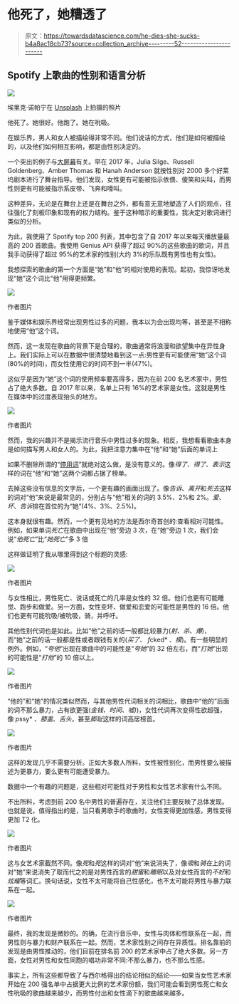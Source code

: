 # 他死了，她糟透了

> 原文：<https://towardsdatascience.com/he-dies-she-sucks-b4a8ac18cb73?source=collection_archive---------52----------------------->

## Spotify 上歌曲的性别和语言分析

![](img/bcf45ea039c7923c74c0bb70cf40983d.png)

埃里克·诺帕宁在 [Unsplash](https://unsplash.com?utm_source=medium&utm_medium=referral) 上拍摄的照片

他死了。她很好。他跑了。她在吮吸。

在娱乐界，男人和女人被描绘得非常不同。他们说话的方式，他们是如何被描绘的，以及他们如何相互影响，都是由性别决定的。

一个突出的例子与[大屏幕](https://pudding.cool/2017/08/screen-direction/)有关。早在 2017 年，Julia Silge、Russell Goldenberg、Amber Thomas 和 Hanah Anderson 就按性别对 2000 多个好莱坞剧本进行了舞台指导。他们发现，女性更有可能被指示依偎、傻笑和尖叫，而男性则更有可能被指示系皮带、飞奔和嚎叫。

这种差异，无论是在舞台上还是在舞台之外，都有意无意地塑造了人们的观点，往往强化了刻板印象和现有的权力结构。鉴于这种暗示的重要性，我决定对歌词进行类似的分析。

为此，我使用了 Spotify top 200 列表，其中包含了自 2017 年以来每天播放量最高的 200 首歌曲。我使用 Genius API 获得了超过 90%的这些歌曲的歌词，并且我手动获得了超过 95%的艺术家的性别(大约 3%的乐队既有男性也有女性)。

我想探索的歌曲的第一个方面是“她”和“他”的相对使用的表现。起初，我惊讶地发现“她”这个词比“他”用得更频繁。

![](img/dafbb86fb6c428e3a3a80c872549473e.png)

作者图片

鉴于媒体和娱乐界经常出现男性过多的问题，我本以为会出现均等，甚至是不相称地使用“他”这个词。

然而，这一发现在歌曲的背景下是合理的，歌曲通常将浪漫和欲望集中在异性身上。我们实际上可以在数据中很清楚地看到这一点:男性更有可能使用“她”这个词(80%的时间)，而女性使用它的时间不到一半(47%)。

这似乎是因为“她”这个词的使用频率要高得多，因为在前 200 名艺术家中，男性占了绝大多数。自 2017 年以来，名单上只有 16%的艺术家是女性。这就是男性在媒体中的过度表现抬头的地方。

![](img/2b5f30ccc83bd9f18dbb691e63575afd.png)

作者图片

然而，我的兴趣并不是揭示流行音乐中男性过多的现象。相反，我想看看歌曲本身是如何描写男人和女人的。为此，我把注意力集中在“他”和“她”后面的单词上

如果不删除所谓的“[停用词](https://nlp.stanford.edu/IR-book/html/htmledition/dropping-common-terms-stop-words-1.html)”就绝对这么做，是没有意义的。像*得了*、*得了*、*表示*这样的词在“他”和“她”这两个词都占据了榜单。

去掉这些没有信息的文字后，一个更有趣的画面出现了。像*告诉*、*离开*和*死去*这样的词对“他”来说是最常见的，分别占与“他”相关的词的 3.5%、2%和 2%。*爱*、*坏*、*告诉*排在首位的为“她”(4%、3%、2.5%)。

这本身就很有趣。然而，一个更有见地的方法是西尔奇首创的:查看相对可能性。例如，如果单词*死亡*在歌曲中出现在“他”旁边 3 次，在“她”旁边 1 次，我们会说“*他死亡*”比“*她死亡*”多 3 倍

这样做证明了我从哪里得到这个标题的灵感:

![](img/8651ed19430d62778bcdbcd4006879c1.png)

作者图片

与女性相比，男性死亡、说话或死亡的几率是女性的 32 倍。他们也更有可能睡觉、跑步和做爱。另一方面，女性变坏、做爱和恋爱的可能性是男性的 16 倍。他们也更有可能吮吸/被吮吸，骑，并呼吁。

其他性别代词也是如此。比如“他”之前的话一般都比较暴力(*射*、*杀*、*爆*)，而“她”之前的话一般都是性或者跟钱有关的(*买了*、 *f*cked* 、*摸*)。有一些明显的例外。例如，“*夸他*”出现在歌曲中的可能性是“*夸她*”的 32 倍左右，而“*打她*”出现的可能性是“*打他*”的 10 倍以上。

![](img/c312f330fb5efb1992e7888f99141d40.png)

作者图片

“他的”和“她”的情况类似然而，与其他男性代词相关的词相比，歌曲中“他的”后面的词不那么暴力，占有欲更强(*金钱、时间、嘘)*)，女性代词再次变得性欲超强，像 *p*ssy* 、*膝盖*、*舌头*，甚至*脚趾*这样的词高居榜首。

![](img/d5c678faf6d573c16b0c9e077df574fa.png)

作者图片

这样的发现几乎不需要分析。正如大多数人所料，女性被性别化，而男性要么被描述为更暴力，要么更有可能遭受暴力。

数据中一个有趣的问题是，这些相对可能性对于男性和女性艺术家有什么不同。

不出所料，考虑到前 200 名中男性的普遍存在，关注他们主要反映了总体发现。也就是说，值得指出的是，当只看男歌手的歌曲时，女性变得更加性感，男性变得更加 T2 化。

![](img/57cbee7d83da03b330e1059e5b9e7075.png)

作者图片

这与女艺术家截然不同。像*死*和*死*这样的词对“他”来说消失了，像*吸*和*骑在*上的词对“她”来说消失了取而代之的是对男性而言的*甜蜜*和*睡眠*以及对女性而言的*不好*和*炫耀*等词汇。换句话说，女性不太可能将自己性感化，也不太可能将男性与暴力联系在一起。

![](img/8fb8bd366be9e84aea02b139a09e9fc5.png)

作者图片

最终，我的发现是微妙的。的确，在流行音乐中，女性与肉体和性联系在一起，而男性则与暴力和财产联系在一起。然而，艺术家性别之间存在异质性。排名靠前的发现是由男性推动的，他们目前在排名前 200 的艺术家中占了绝大多数。另一方面，女性对男性和女性同胞的唱功非常不同:不那么暴力，也不那么性感。

事实上，所有这些都导致了与西尔格得出的结论相似的结论——如果当女性艺术家开始在 200 强名单中占据更大比例的艺术家份额，我们可能会看到男性死亡和女性吮吸的歌曲越来越少，而男性付出和女性滴下的歌曲越来越多。